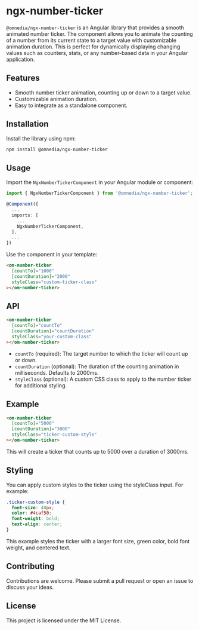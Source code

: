 # ngx-number-ticker

`@omnedia/ngx-number-ticker` is an Angular library that provides a smooth animated number ticker. The component allows you to animate the counting of a number from its current state to a target value with customizable animation duration. This is perfect for dynamically displaying changing values such as counters, stats, or any number-based data in your Angular application.

## Features

- Smooth number ticker animation, counting up or down to a target value.
- Customizable animation duration.
- Easy to integrate as a standalone component.

## Installation

Install the library using npm:

```bash
npm install @omnedia/ngx-number-ticker
```

## Usage

Import the `NgxNumberTickerComponent` in your Angular module or component:

```typescript
import { NgxNumberTickerComponent } from '@omnedia/ngx-number-ticker';

@Component({
  ...
  imports: [
    ...
    NgxNumberTickerComponent,
  ],
  ...
})
```

Use the component in your template:

```html
<om-number-ticker
  [countTo]="1000"
  [countDuration]="2000"
  styleClass="custom-ticker-class"
></om-number-ticker>
```

## API

```html
<om-number-ticker
  [countTo]="countTo"
  [countDuration]="countDuration"
  styleClass="your-custom-class"
></om-number-ticker>
```

- `countTo` (required): The target number to which the ticker will count up or down.
- `countDuration` (optional): The duration of the counting animation in milliseconds. Defaults to 2000ms.
- `styleClass` (optional): A custom CSS class to apply to the number ticker for additional styling.

## Example

```html
<om-number-ticker
  [countTo]="5000"
  [countDuration]="3000"
  styleClass="ticker-custom-style"
></om-number-ticker>
```

This will create a ticker that counts up to 5000 over a duration of 3000ms.

## Styling

You can apply custom styles to the ticker using the styleClass input. For example:

```css
.ticker-custom-style {
  font-size: 48px;
  color: #4caf50;
  font-weight: bold;
  text-align: center;
}
```

This example styles the ticker with a larger font size, green color, bold font weight, and centered text.

## Contributing

Contributions are welcome. Please submit a pull request or open an issue to discuss your ideas.

## License

This project is licensed under the MIT License.